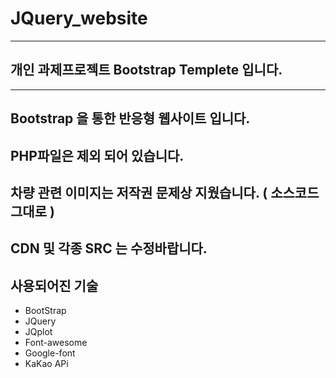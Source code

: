 # JQuery_website
---------------------
## 개인 과제프로젝트 Bootstrap Templete 입니다.
---------------------
##  Bootstrap 을 통한 반응형 웹사이트 입니다.

## PHP파일은 제외 되어 있습니다.

## 차량 관련 이미지는 저작권 문제상 지웠습니다. ( 소스코드 그대로 )

## CDN 및 각종 SRC 는 수정바랍니다.

## 사용되어진 기술 
- BootStrap
- JQuery
- JQplot
- Font-awesome
- Google-font
- KaKao APi
